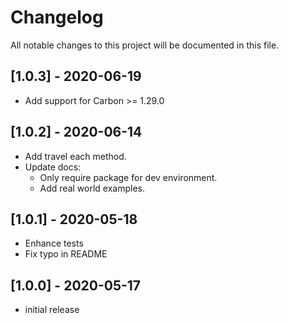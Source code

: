 # Changelog
All notable changes to this project will be documented in this file.

## [1.0.3] - 2020-06-19

- Add support for Carbon >= 1.29.0

## [1.0.2] - 2020-06-14

- Add travel each method.
- Update docs:
    - Only require package for dev environment.
    - Add real world examples.

## [1.0.1] - 2020-05-18

- Enhance tests
- Fix typo in README

## [1.0.0] - 2020-05-17

- initial release
